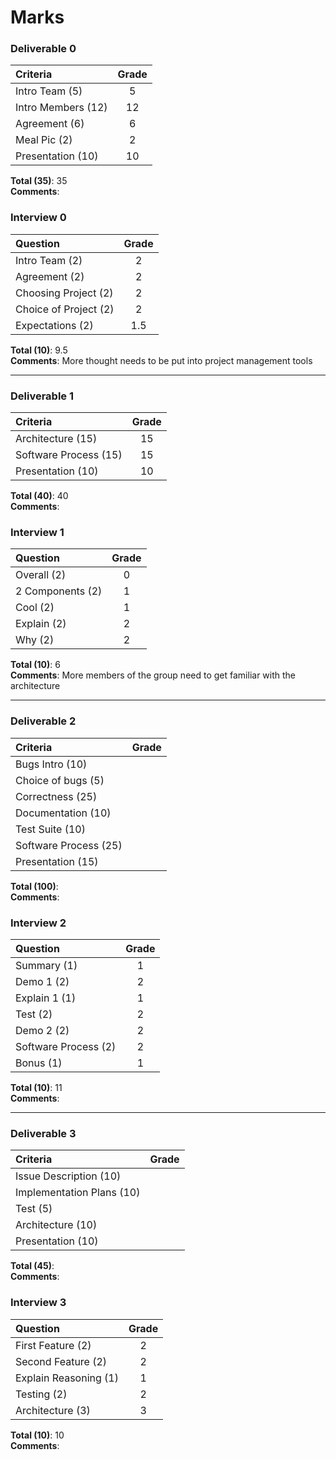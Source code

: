 # Marks

### Deliverable 0

| Criteria | Grade |
| :------- | :-----: |
| Intro Team (5) | 5 | 
| Intro Members (12) | 12 |  
| Agreement (6) | 6 |  
| Meal Pic (2) | 2 |  
| Presentation (10) | 10 | 

**Total (35)**: 35   
**Comments**:  

### Interview 0

| Question | Grade |
| :------- | :-----: |
| Intro Team (2) | 2 |
| Agreement (2) | 2 |
| Choosing Project (2) | 2 |  
| Choice of Project (2) | 2 |  
| Expectations (2) | 1.5 |  

**Total (10)**: 9.5  
**Comments**: More thought needs to be put into project management tools  

----------------

### Deliverable 1

| Criteria | Grade |
| :------- | :-----: |
| Architecture (15) | 15 |  
| Software Process (15) | 15 |  
| Presentation (10) | 10 |  

**Total (40)**: 40  
**Comments**:  

### Interview 1

| Question | Grade |
| :------- | :-----: |
| Overall (2) | 0 |  
| 2 Components (2) | 1 |  
| Cool (2) | 1 |  
| Explain (2) | 2 |  
| Why (2) | 2 |  

**Total (10)**: 6  
**Comments**: More members of the group need to get familiar with the architecture  

-----------------

### Deliverable 2

| Criteria | Grade |
| :------- | :-----: |
| Bugs Intro (10) |  |  
| Choice of bugs (5) |  |  
| Correctness (25) |  |  
| Documentation (10) |  |
| Test Suite (10) |  | 
| Software Process (25) |  |
| Presentation (15) |  |

**Total (100)**:   
**Comments**:    

### Interview 2

| Question | Grade |
| :------- | :-----: |
| Summary (1) | 1 |  
| Demo 1 (2) | 2 |  
| Explain 1 (1) | 1 |  
| Test (2) | 2 |  
| Demo 2 (2) | 2 |  
| Software Process (2) | 2 | 
| Bonus (1) | 1 |

**Total (10)**: 11   
**Comments**:   

-----------------

### Deliverable 3

| Criteria | Grade |
| :------- | :-----: |
| Issue Description (10) |  |  
| Implementation Plans (10) |  |  
| Test (5) |  |  
| Architecture (10) |  |
| Presentation (10) |  |  

**Total (45)**:   
**Comments**:   

### Interview 3

| Question | Grade |
| :------- | :-----: |
| First Feature (2) | 2 |  
| Second Feature (2) | 2 |  
| Explain Reasoning (1) | 1 |  
| Testing (2) | 2 |  
| Architecture (3) | 3 |  

**Total (10)**: 10   
**Comments**:   
